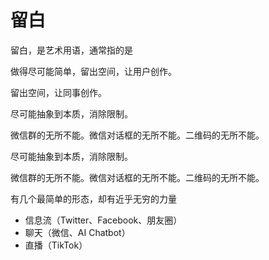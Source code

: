 # 留白

留白，是艺术用语，通常指的是

做得尽可能简单，留出空间，让用户创作。

留出空间，让同事创作。

尽可能抽象到本质，消除限制。

微信群的无所不能。微信对话框的无所不能。二维码的无所不能。

尽可能抽象到本质，消除限制。

微信群的无所不能。微信对话框的无所不能。二维码的无所不能。

有几个最简单的形态，却有近乎无穷的力量
  
- 信息流（Twitter、Facebook、朋友圈）
- 聊天（微信、AI Chatbot）
- 直播（TikTok）